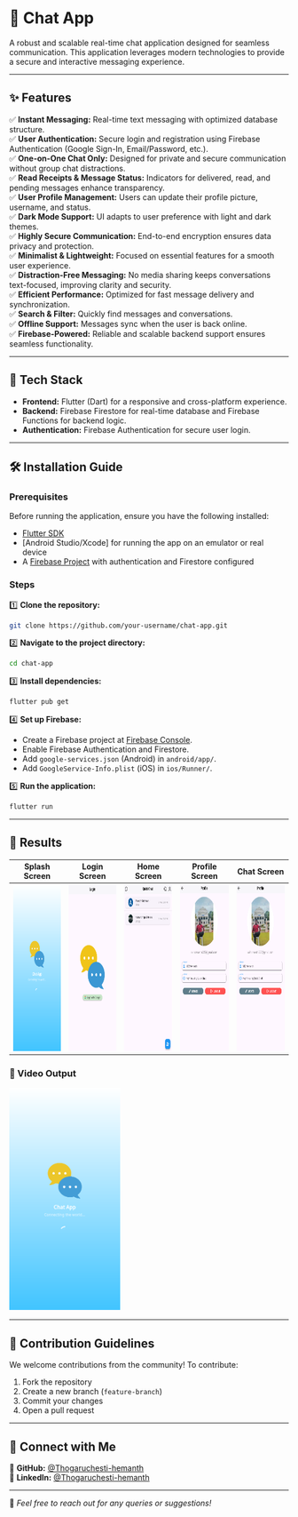 # 📱 Chat App

A robust and scalable real-time chat application designed for seamless communication. This application leverages modern technologies to provide a secure and interactive messaging experience.

---

## ✨ Features

✅ **Instant Messaging:** Real-time text messaging with optimized database structure.  
✅ **User Authentication:** Secure login and registration using Firebase Authentication (Google Sign-In, Email/Password, etc.).  
✅ **One-on-One Chat Only:** Designed for private and secure communication without group chat distractions.  
✅ **Read Receipts & Message Status:** Indicators for delivered, read, and pending messages enhance transparency.  
✅ **User Profile Management:** Users can update their profile picture, username, and status.  
✅ **Dark Mode Support:** UI adapts to user preference with light and dark themes.  
✅ **Highly Secure Communication:** End-to-end encryption ensures data privacy and protection.  
✅ **Minimalist & Lightweight:** Focused on essential features for a smooth user experience.  
✅ **Distraction-Free Messaging:** No media sharing keeps conversations text-focused, improving clarity and security.  
✅ **Efficient Performance:** Optimized for fast message delivery and synchronization.  
✅ **Search & Filter:** Quickly find messages and conversations.  
✅ **Offline Support:** Messages sync when the user is back online.  
✅ **Firebase-Powered:** Reliable and scalable backend support ensures seamless functionality.  

---

## 🚀 Tech Stack

- **Frontend:** Flutter (Dart) for a responsive and cross-platform experience.  
- **Backend:** Firebase Firestore for real-time database and Firebase Functions for backend logic.  
- **Authentication:** Firebase Authentication for secure user login.  

---

## 🛠️ Installation Guide

### Prerequisites
Before running the application, ensure you have the following installed:
- [Flutter SDK](https://flutter.dev/docs/get-started/install)
- [Android Studio/Xcode] for running the app on an emulator or real device
- A [Firebase Project](https://console.firebase.google.com/) with authentication and Firestore configured

### Steps

1️⃣ **Clone the repository:**
   ```sh
   git clone https://github.com/your-username/chat-app.git
   ```

2️⃣ **Navigate to the project directory:**
   ```sh
   cd chat-app
   ```

3️⃣ **Install dependencies:**
   ```sh
   flutter pub get
   ```

4️⃣ **Set up Firebase:**
   - Create a Firebase project at [Firebase Console](https://console.firebase.google.com/).
   - Enable Firebase Authentication and Firestore.
   - Add `google-services.json` (Android) in `android/app/`.
   - Add `GoogleService-Info.plist` (iOS) in `ios/Runner/`.

5️⃣ **Run the application:**
   ```sh
   flutter run
   ```

---

## 📸 Results

| Splash Screen  | Login Screen  | Home Screen  | Profile Screen  | Chat Screen |
|--------------|----------------|--------------|----------------|----------------|
| <img src="https://github.com/Thogaruchesti-hemanth/QwickTalk/blob/main/assets/output/splashScreen.png" alt="SplashScreen" height="300"> | <img src="https://github.com/Thogaruchesti-hemanth/QwickTalk/blob/main/assets/output/LoginScreen.png" alt="Login Screen UI" height="300"> | <img src="https://github.com/Thogaruchesti-hemanth/QwickTalk/blob/main/assets/output/homeScreen.png" alt="Home Screen UI" height="300"> | <img src="https://github.com/Thogaruchesti-hemanth/QwickTalk/blob/main/assets/output/profileScreen.png" alt="Profile Page UI" height="300"> | <img src="https://github.com/Thogaruchesti-hemanth/QwickTalk/blob/main/assets/output/profileScreen.png" alt="Chat Screeen " height="300"> |

### 🎥 Video Output

<a href="https://github.com/Thogaruchesti-hemanth/QwickTalk/blob/main/assets/output/output.mp4">
    <img src="https://github.com/Thogaruchesti-hemanth/QwickTalk/blob/main/assets/output/splashScreen.png" alt="Watch the Video" width="200" height="400">
</a>


---

## 🤝 Contribution Guidelines
We welcome contributions from the community! To contribute:

1. Fork the repository
2. Create a new branch (`feature-branch`)
3. Commit your changes
4. Open a pull request

---

## 💬 Connect with Me
📌 **GitHub:** [@Thogaruchesti-hemanth](https://github.com/Thogaruchesti-hemanth)  
📌 **LinkedIn:** [@Thogaruchesti-hemanth](https://www.linkedin.com/in/thogaruchesti-hemanth/)  

---

🔹 _Feel free to reach out for any queries or suggestions!_

